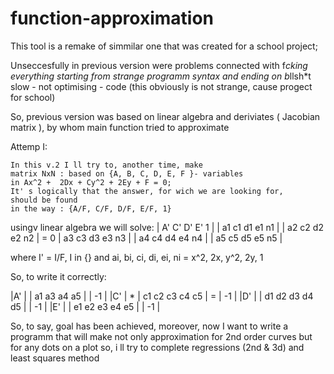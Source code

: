# function-approximation
This tool is a remake of simmilar one
that was created for a school project;

Unseccesfully in  previous version were
problems connected with f*cking everything
starting from strange programm syntax and 
ending on b*llsh*t slow - not optimising - code
(this obviously is not strange, cause progect for
school)

So, previous version was based on linear algebra 
and deriviates ( Jacobian matrix ), by whom 
main function tried to approximate

Attemp I:

    In this v.2 I ll try to, another time, make
    matrix NxN : based on {A, B, C, D, E, F }- variables 
    in Ax^2 +  2Dx + Cy^2 + 2Ey + F = 0;
    It' s logically that the answer, for wich we are looking for,
    should be found 
    in the way : {A/F, C/F, D/F, E/F, 1}

usingv linear algebra we will solve:
    | A' C' D' E' 1       |
    | a1  c1 d1 e1 n1 |
    | a2  c2 d2 e2 n2 | = 0
    | a3  c3 d3 e3 n3 |
    | a4  c4 d4 e4 n4 |
    | a5  c5 d5 e5 n5 |

where I' = I/F, I in {}
    and ai, bi, ci, di, ei, ni = x^2, 2x, y^2, 2y, 1

 So, to write it correctly:

 |A'  |   | a1  a3 a4 a5      |    | -1 |
 |C'  | * | c1 c2 c3 c4 c5   | =  | -1 |
 |D'  |   | d1 d2 d3 d4 d5 |     | -1 |
 |E'  |   | e1 e2 e3 e4 e5   |     | -1 |


So, to say, goal has been achieved,
moreover, now I want to write 
a programm that will make 
not only approximation for 2nd 
order curves but for any dots on a plot
so, i ll try to complete regressions (2nd & 3d)
and least squares method
